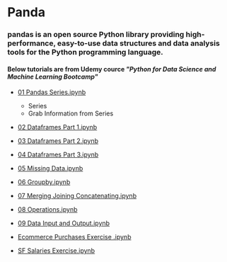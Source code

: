 
# Panda
### pandas is an open source Python library providing high-performance, easy-to-use data structures and data analysis tools for the Python programming language.

#### Below tutorials are from Udemy cource _"Python for Data Science and Machine Learning Bootcamp"_



* [01 Pandas Series.ipynb](https://github.com/sujitdhamale/pandas/blob/master/01%20Pandas%20Series.ipynb)	

    * Series
    * Grab Information from Series
    



* [02 Dataframes Part 1.ipynb](https://github.com/sujitdhamale/pandas/blob/master/02%20Dataframes%20Part%201.ipynb)	


* [03 Dataframes Part 2.ipynb](https://github.com/sujitdhamale/pandas/blob/master/03%20Dataframes%20Part%202.ipynb)


* [04 Dataframes Part 3.ipynb](https://github.com/sujitdhamale/pandas/blob/master/04%20Dataframes%20Part%203.ipynb)


* [05 Missing Data.ipynb](https://github.com/sujitdhamale/pandas/blob/master/05%20Missing%20Data.ipynb)


* [06 Groupby.ipynb](https://github.com/sujitdhamale/pandas/blob/master/06%20Groupby.ipynb)


* [07 Merging Joining Concatenating.ipynb](https://github.com/sujitdhamale/pandas/blob/master/07%20Merging%20Joining%20Concatenating.ipynb)


* [08 Operations.ipynb](https://github.com/sujitdhamale/pandas/blob/master/08%20Operations.ipynb)


* [09 Data Input and Output.ipynb](https://github.com/sujitdhamale/pandas/blob/master/09%20Data%20Input%20and%20Output.ipynb)


* [Ecommerce Purchases Exercise .ipynb](https://github.com/sujitdhamale/pandas/blob/master/Ecommerce%20Purchases%20Exercise%20.ipynb)


* [SF Salaries Exercise.ipynb](https://github.com/sujitdhamale/pandas/blob/master/SF%20Salaries%20Exercise.ipynb)

